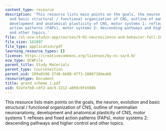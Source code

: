 ```yaml
---
content_type: resource
description: 'This resource lists main points on the goals, the neuron, evolution
  and basic structural / functional organization of CNS, outline of mammalian neuroanatomy,
  development and anatomical plasticity of CNS, motor systems 1: reflexes and fixed
  action patterns (FAPs), motor systems 2: descending pathways and higher control
  and other topics.'
file: /ol-ocw-studio-app/courses/9-01-neuroscience-and-behavior-fall-2003/92afefb8c8f2adc93212a89dc0fe598b_grand_scheme_1.pdf
file_size: 162887
file_type: application/pdf
learning_resource_types: []
license: https://creativecommons.org/licenses/by-nc-sa/4.0/
ocw_type: OCWFile
parent_title: Study Materials
parent_type: CourseSection
parent_uid: 289a0198-2748-bb88-47f1-2606710deab6
resourcetype: Document
title: grand_scheme_1.pdf
uid: 92afefb8-c8f2-adc9-3212-a89dc0fe598b
---
```

This resource lists main points on the goals, the neuron, evolution and basic structural / functional organization of CNS, outline of mammalian neuroanatomy, development and anatomical plasticity of CNS, motor systems 1: reflexes and fixed action patterns (FAPs), motor systems 2: descending pathways and higher control and other topics.
